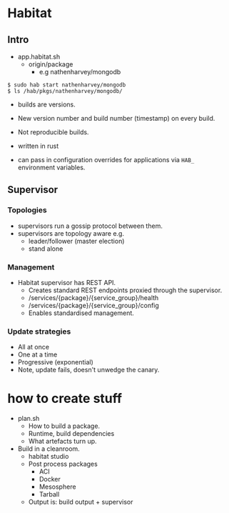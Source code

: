 # Habitat

## Intro
- app.habitat.sh
  - origin/package
    - e.g nathenharvey/mongodb

```
$ sudo hab start nathenharvey/mongodb
$ ls /hab/pkgs/nathenharvey/mongodb/
```

- builds are versions.
- New version number and build number (timestamp) on every build.
- Not reproducible builds.

- written in rust

- can pass in configuration overrides for applications via `HAB_` environment
  variables.

## Supervisor

### Topologies
- supervisors run a gossip protocol between them.
- supervisors are topology aware e.g.
  - leader/follower (master election)
  - stand alone

### Management
- Habitat supervisor has REST API.
  - Creates standard REST endpoints proxied through the supervisor.
  - /services/{package}/{service_group}/health
  - /services/{package}/{service_group}/config
  - Enables standardised management.

### Update strategies
- All at once
- One at a time
- Progressive (exponential)
- Note, update fails, doesn't unwedge the canary.

# how to create stuff
- plan.sh
  - How to build a package.
  - Runtime, build dependencies
  - What artefacts turn up.
- Build in a cleanroom.
  - habitat studio
  - Post process packages
    - ACI
    - Docker
    - Mesosphere
    - Tarball
  - Output is: build output + supervisor
